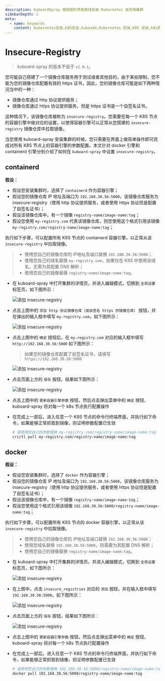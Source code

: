 ```yaml
---
description: KuboardSpray 使用图形界面离线安装 Kubernetes 高可用集群
sidebarDepth: 1
meta:
  - name: keywords
    content: Kubernetes安装,K8S安装,kubeadm,Kubernetes 安装,K8S 安装,k8s搭建
---
```


# Insecure-Registry

> kuboard-spray 的版本不低于 `v1.0.1`。

您可能自己搭建了一个镜像仓库服务用于测试或者其他目的，由于某些限制，您不能为您的镜像仓库配置有效的 https 证书，因此，您的镜像仓库可能是如下两种情况当中的一种：
* 镜像仓库通过 http 协议提供服务；
* 镜像仓库通过 https 协议提供服务，但是 https 证书是一个自签名证书。

这种情况下，该镜像仓库被称为 `insecure-registry`。您需要在每一个 K8S 节点的容器引擎中做对应的设置，以使得容器引擎可以正常从您搭建的 `insecure-registry` 镜像仓库中拉取镜像。

当您使用 kuboard-spray 安装集群的时候，您只需要在界面上做简单操作即可完成对所有 K8S 节点上的容器引擎的参数配置。本文针对 docker 引擎和 containerd 引擎分别介绍了如何在 `kuboard-spray` 中设置 `insecure-registry`。

## containerd

**假设：**
* 假设您安装集群时，选择了 `containerd` 作为容器引擎；
* 假设您的镜像仓库 IP 地址及端口为 `192.168.30.56:5000`，该镜像仓库服务为 insecure-registry（使用 http 协议提供服务，或者使用 https 协议但是配置了自签名证书）；
* 假设该镜像仓库中，有一个镜像 `registry-name/image-name:tag`；
* 假设您使用 `my-registry.com` 代表该镜像仓库，则您使用这个格式引用该镜像 `my-registry.com/registry-name/image-name:tag`；

执行如下步骤，可以配置所有 K8S 节点的 containerd 容器引擎，以正常从该 `insecure-registry` 中拉取镜像。

> * 使用您自己的镜像仓库的 IP地址及端口替换 `192.168.30.56:5000`；
> * 使用您自己的域名替换 `my-registry.com`，如果仅在 K8S 中使用该域名，无需为其配置 DNS 解析；
> * 使用您自己的镜像替换 `registry-name/image-name:tag`。

* 在 kuboard-spray 中打开集群的详情页，并进入编辑模式，切换到 `全局设置` 标签页，如下图所示：
  
  ![添加 insecure-registry](./insecure-registry.assets/01.png)

* 点击上图中的 `添加 http 协议镜像仓库（或自签名 https 的镜像仓库）` 按钮，并在弹出的输入框中填写 `my-registry.com`，如下图所示：

  ![添加 insecure-registry](./insecure-registry.assets/02.png)

* 点击上图中的 `确定` 按钮后，在 `my-registry.com` 对应的输入框中填写 `http://192.168.30.56:5000` 如下图所示：

  > 如果您的镜像仓库配置了自签名证书，请填写 `https://192.168.30.56:5000`

  ![添加 insecure-registry](./insecure-registry.assets/03.png)

* 点击页面上方的 `保存` 按钮，结果如下图所示：

  ![添加 insecure-registry](./insecure-registry.assets/04.png)

* 点击上图中的 `更新容器引擎参数` 按钮，然后点击弹出菜单中的 `确定` 按钮，kuboard-spray 将对每一个 k8s 节点执行配置操作
* 在完成上一部后，进入任意一个 K8S 节点的命令行终端界面，并执行如下命令，如果能够正常抓取到镜像，则证明参数配置已生效
  ```sh
  # 请使用您自己的参数替换 my-registry.com/registry-name/image-name:tag
  crictl pull my-registry.com/registry-name/image-name:tag
  ```

## docker

**假设：**
* 假设您安装集群时，选择了 `docker` 作为容器引擎；
* 假设您的镜像仓库 IP 地址及端口为 `192.168.30.56:5000`，该镜像仓库服务为 insecure-registry（使用 http 协议提供服务，或者使用 https 协议但是配置了自签名证书）；
* 假设该镜像仓库中，有一个镜像 `registry-name/image-name:tag`；
* 假设您使用这个格式引用该镜像 `192.168.30.56:5000/registry-name/image-name:tag`；

执行如下步骤，可以配置所有 K8S 节点的 docker 容器引擎，以正常从该 `insecure-registry` 中拉取镜像。

> * 使用您自己的镜像仓库的 IP地址及端口替换 `192.168.30.56:5000`；
> * 使用您域名替换 `192.168.30.56:5000`，则需要为其配置 DNS 解析；
> * 使用您自己的镜像替换 `registry-name/image-name:tag`。

* 在 kuboard-spray 中打开集群的详情页，并进入编辑模式，切换到 `全局设置` 标签页，如下图所示：
  
  ![添加 insecure-registry](./insecure-registry.assets/11.png)

* 在上图中，点击 `insecure_registries` 对应的 `添加` 按钮，并在输入框中填写 `192.168.30.56:5000`，如下图所示：

  ![添加 insecure-registry](./insecure-registry.assets/12.png)

* 点击页面上方的 `保存` 按钮，结果如下图所示：

  ![添加 insecure-registry](./insecure-registry.assets/13.png)

* 点击上图中的 `更新容器引擎参数` 按钮，然后点击弹出菜单中的 `确定` 按钮，kuboard-spray 将对每一个 k8s 节点执行配置操作
* 在完成上一部后，进入任意一个 K8S 节点的命令行终端界面，并执行如下命令，如果能够正常抓取到镜像，则证明参数配置已生效
  ```sh
  # 请使用您自己的参数替换 192.168.30.56:5000/registry-name/image-name:tag
  docker pull 192.168.30.56:5000/registry-name/image-name:tag
  ```